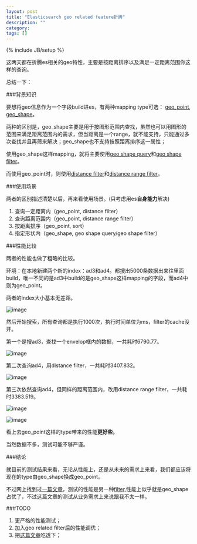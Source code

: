 ```yaml
---
layout: post
title: "Elasticsearch geo related feature折腾"
description: ""
category: 
tags: []
---
```

{% include JB/setup %}

这两天都在折腾es相关的geo特性，主要是按距离排序以及满足一定距离范围你这样的查询。

总结一下：

###背景知识

要想将geo信息作为一个字段build进es，有两种mapping type可选： [geo_point](http://www.elasticsearch.org/guide/en/elasticsearch/reference/current/mapping-geo-point-type.html), [geo_shape](http://www.elasticsearch.org/guide/en/elasticsearch/reference/current/mapping-geo-shape-type.html)。

两种的区别是，geo_shape主要是用于按图形范围内查找，虽然也可以用图形的范围来满足距离范围内的需求，但当距离是一个range，就不能支持，只能通过多次查找并且再筛来解决；geo_shape也不支持按照距离排序这一属性；

使用geo_shape这样mapping，就将主要使用[geo shape query](http://www.elasticsearch.org/guide/en/elasticsearch/reference/current/query-dsl-geo-shape-query.html)和[geo shape filter](http://www.elasticsearch.org/guide/en/elasticsearch/reference/current/query-dsl-geo-shape-filter.html)。

而使用geo_point时，则使用[distance filter](http://www.elasticsearch.org/guide/en/elasticsearch/reference/current/query-dsl-geo-distance-filter.html)和[distance range filter](http://www.elasticsearch.org/guide/en/elasticsearch/reference/current/query-dsl-geo-distance-range-filter.html)。

###使用场景

两者的区别描述清楚以后，再来看使用场景。(只考虑用es**自身能力**解决)

  1. 查询一定距离内（geo_point, distance filter）
  2. 查询距离范围内（geo_point, distance range filter）
  3. 按距离排序（geo_point, sort）
  4. 指定形状内（geo_shape, geo shape query/geo shape filter）
 
###性能比较

两者的性能也做了粗略的比较。

环境：在本地新建两个新的index：ad3和ad4。都搜出5000条数据出来往里面build，唯一不同的是ad3中build的是geo_shape这样mapping的字段，而ad4中则为geo_point。

两者的index大小基本无差距。

![image](http://ww1.sinaimg.cn/large/697dc0c0gw1ehdfwki6uej20cl02oq31.jpg)

然后开始搜索，所有查询都是执行1000次，执行时间单位为ms，filter的cache没开。

第一个是搜ad3，查找一个envelop框内的数据，一共耗时6790.77。

![image](http://ww4.sinaimg.cn/large/697dc0c0gw1ehdfxpmxfcj20v010en0j.jpg)


第二次查询ad4，用distance filter，一共耗时3407.832。

![image](http://ww3.sinaimg.cn/large/697dc0c0gw1ehdfyjnkzwj20rc0ii769.jpg)

第三次依然查询ad4，但同样的距离范围内，改用distance range filter，一共耗时3383.519。

![image](http://ww1.sinaimg.cn/large/697dc0c0gw1ehdg03o5hbj20u80jcwgm.jpg)

![image](http://ww1.sinaimg.cn/large/697dc0c0gw1ehdg4qm28lj218g044t9s.jpg)


看上去geo_point这样的type带来的性能**更好些**。

当然数据不多，测试可能不够严谨。

###结论

就目前的测试结果来看，无论从性能上，还是从未来的需求上来看，我们都应该将现在的type由geo_shape换成geo_point。

不过网上找到过[一篇文章](http://grokbase.com/t/gg/elasticsearch/143kvq10sn/difference-between-geo-point-and-geo-shape-point)，测试的性能是另一种[filter](http://www.elasticsearch.org/guide/en/elasticsearch/reference/current/query-dsl-geo-bounding-box-filter.html),性能上似乎就是geo_shape占优了，不过这篇文章的测试从业务需求上来说跟我不太一样。


###TODO
  1. 更严格的性能测试；
  2. 加入geo related filter后的性能调优；
  3. 把[这篇文章](http://euphonious-intuition.com/2013/05/all-about-elasticsearch-filter-bitsets/)吃透下；

